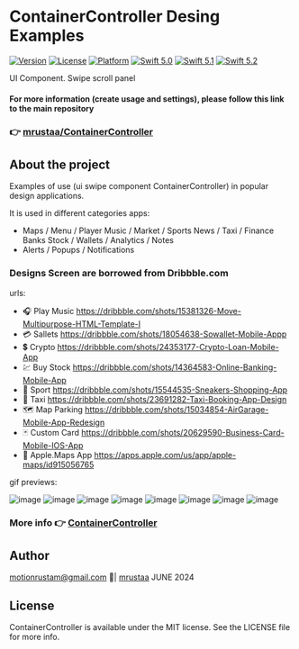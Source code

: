 

# ContainerController Desing Examples

[![Version](https://img.shields.io/cocoapods/v/ContainerControllerSwift.svg?style=flat)](https://cocoapods.org/pods/ContainerControllerSwift)
[![License](https://img.shields.io/cocoapods/l/ContainerControllerSwift.svg?style=flat)](https://cocoapods.org/pods/ContainerControllerSwift)
[![Platform](https://img.shields.io/cocoapods/p/ContainerControllerSwift.svg?style=flat)](https://cocoapods.org/pods/ContainerControllerSwift)
[![Swift 5.0](https://img.shields.io/badge/Swift-5.0-orange.svg?style=flat)](https://swift.org/)
[![Swift 5.1](https://img.shields.io/badge/Swift-5.1-orange.svg?style=flat)](https://swift.org/)
[![Swift 5.2](https://img.shields.io/badge/Swift-5.2-orange.svg?style=flat)](https://swift.org/)

UI Component. Swipe scroll panel

#### For more information (create usage and settings), please follow this link to the main repository 
### 👉 [mrustaa/ContainerController](https://github.com/mrustaa/ContainerController)

## About the project

Examples of use (ui swipe component ContainerController) in popular design applications.

It is used in different categories apps:
- Maps / Menu / Player Music / Market / Sports News / Taxi / Finance Banks Stock / Wallets / Analytics / Notes
- Alerts / Popups / Notifications

### Designs Screen are borrowed from Dribbble.com

urls:

- 🎧 Play Music https://dribbble.com/shots/15381326-Move-Multipurpose-HTML-Template-I
- 💳 Sallets https://dribbble.com/shots/18054638-Sowallet-Mobile-Appp 
- 💲 Crypto https://dribbble.com/shots/24353177-Crypto-Loan-Mobile-App
- 💹 Buy Stock https://dribbble.com/shots/14364583-Online-Banking-Mobile-App
- 💪 Sport https://dribbble.com/shots/15544535-Sneakers-Shopping-App
- 🚕 Taxi https://dribbble.com/shots/23691282-Taxi-Booking-App-Design 
- 🗺 Map Parking https://dribbble.com/shots/15034854-AirGarage-Mobile-App-Redesign
- 🃏 Custom Card https://dribbble.com/shots/20629590-Business-Card-Mobile-IOS-App
- 📍 Apple.Maps App https://apps.apple.com/us/app/apple-maps/id915056765
  
gif previews:

![image](https://github.com/mrustaa/gif_presentation/blob/master/ContainerControllerSwift/screen_play_music.gif)
![image](https://github.com/mrustaa/gif_presentation/blob/master/ContainerControllerSwift/screen_wallets.gif)
![image](https://github.com/mrustaa/gif_presentation/blob/master/ContainerControllerSwift/screen_crypto.gif)
![image](https://github.com/mrustaa/gif_presentation/blob/master/ContainerControllerSwift/screen_sport.gif)
![image](https://github.com/mrustaa/gif_presentation/blob/master/ContainerControllerSwift/screen_taxi.gif)
![image](https://github.com/mrustaa/gif_presentation/blob/master/ContainerControllerSwift/screen_map_parking.gif)
![image](https://github.com/mrustaa/gif_presentation/blob/master/ContainerControllerSwift/screen_custom_card.gif)
![image](https://github.com/mrustaa/gif_presentation/blob/master/ContainerControllerSwift/screen_buy_stock.gif)

### More info 👉 [ContainerController](https://github.com/mrustaa/ContainerController)

<!--![image](https://github.com/mrustaa/gif_presentation/blob/master/ContainerControllerSwift/maps.gif)-->
<!--![image](https://github.com/mrustaa/gif_presentation/blob/master/ContainerControllerSwift/examples.gif)-->
<!--![image(Landscape)](https://github.com/mrustaa/gif_presentation/blob/master/ContainerControllerSwift/mapsLandscape.gif)-->  

<!-- TOC -->

## Author

<motionrustam@gmail.com> 📩| [mrustaa](https://github.com/mrustaa/) JUNE 2024

## License

ContainerController is available under the MIT license. See the LICENSE file for more info.


